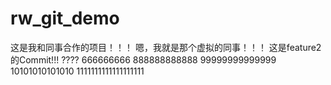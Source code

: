 # rw_git_demo
这是我和同事合作的项目！！！
嗯，我就是那个虚拟的同事！！！
这是feature2的Commit!!!
????
666666666
888888888888
99999999999999
10101010101010
1111111111111111111